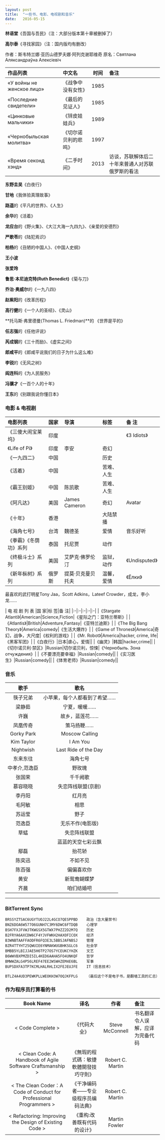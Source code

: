 ```yaml
---
layout: post
title:  "一些书、电影、电视剧和音乐"
date:   2016-05-15
---
```


**林语堂**《吾国与吾民》（注：大部分版本第十章被删掉了）

**高尔泰**《寻找家园》（注：国内版均有删改）

作者：斯韦特兰娜·亚历山德罗夫娜·阿列克谢耶维奇
原名：Святлана Аляксандраўна Алексіевіч

|作品列表|中文名|时间|备注|
|:-|:-|:-:|:-|
| «У войны не женское лицо»|《战争中没有女性》|1985||
| «Последние свидетели»|《最后的见证人》|1985||
| «Цинковые мальчики»|《锌皮娃娃兵》|1989||
| «Чернобыльская молитва»|《切尔诺贝利的悲鸣》|1997||
|  «Время секонд хэнд»|《二手时间》|2013|访谈，苏联解体后二十年来普通人对苏联俄罗斯的看法|

**东野圭吴**《白夜行》

**甘地**《我体验真理故事》<The Story of My Experiments with Truth>

**路遥**的《平凡的世界》、《人生》

**余华**的《活着》

**龙应台**的《野火集》、《大江大海一九四九》、《亲爱的安德烈》

**严歌苓**的《陆犯焉识》

**柏杨**的《丑陋的中国人》、《中国人史纲》

**王小波**

**张爱玲**

**鲁思·本尼迪克特(Ruth Benedict)**《菊与刀》<The Chrysanthemum and the Sword>

**乔治·奥威尔**的《一九八四》

**赵紫阳**的《改革历程》

**高行健**的《一个人的圣经》、《灵山》

**托马斯·弗里德曼(Thomas L. Friedman)**的 《世界是平的》<The World Is Flat: A Brief History of the Twenty-first Century>

**任志强**的《任他评说》

**芮成钢**的《三十而励》、《虚实之间》

**郎咸平**的《郎咸平说我们的日子为什么这么难》

**李锐**的《无风之树》

**阎连科**的《为人民服务》

**冯骥才**《一百个人的十年》

**王东**的《别跟我说你懂日本》

### 电影 & 电视剧

|电影列表|国家|导演|标签|备 注|
|:-|:-|:-|:-|:-|
|《三傻大闹宝莱坞》|印度|||《3 Idiots》|
|《Life of Pi》|印度|李安|奇幻||
|《一九四二》|中国||历史||
|《活着》|中国||苦难、人生||
|《霸王别姬》|中国|陈凯歌|苦难、人生||
|《阿凡达》|美国|James Cameron|奇幻|Avatar|
|《十年》|香港||大陆禁播||
|《海角七号》|台湾|魏德圣|爱情|音乐好听|
|《拳霸》《冬荫功》系列|泰国|托尼贾|动作||
|《终极斗士》系列|美国|艾萨克·佛罗伦汀|监狱，动作|《Undisputed》|
|《新年枞树》系列|俄罗斯|提莫·贝克曼贝托夫|温馨，爱情|《Ёлки》|

<p></p>

最喜欢的武打明星Tony Jaa，Scott Adkins，Lateef Crowder，成龙，李小龙……

| 电 视 剧 列 表 |国 家|标 签|备 注|
|:-|:-|:-|:-|:-|
|《Stargate Atlanti》|American|Science,Fiction|《星际之门：亚特兰蒂斯》|
|《Atlantis》|British|Adventure,Fantasy|《亚特兰迪斯》|
|《The Big Bang Theory》|America|comedy|《生活大爆炸》|
|《Game of Thrones》|America|奇幻，战争，大尺度|《权利的游戏》|
|《Mr. Robot》|America|hacker, crime, life|《黑客军团》|
|《白夜行》|日本|虐心，爱情||
|《幽灵》|韩国|hacker,crime||
|《切尔诺贝利·禁区》|Russian|切尔诺贝利，惊悚|《Чернобыль. Зона отчуждения》|
|《不要漂亮要幸福》|Russian|comedy||
|《实习医生》|Russian|comedy||
|《体育老师》|Russian|comedy||

###  音乐


|歌手|歌名|
|:-:|:-:|
|筷子兄弟|小苹果，每个人都看到了希望……|
|梁静茹|宁夏，暖暖……|
|许巍|故乡，蓝莲花……|
|凤凰传奇|策马扬鞭……|
|Gorky Park | Moscow Calling|
|Kim Taylor | I Am You|
|Nightwish | Last Ride of the Day|
|东来东往 | 海角七号|
|中孝介,范逸臣 | 野玫瑰|
|张国荣 | 千千阙歌|
|慕容晓晓 | 失恋阵线联盟(京剧)|
|李丹阳 | 红月亮|
|毛阿敏 | 相思|
|苏运莹 | 野子|
|范逸臣 | 无乐不作(电影版)|
|草蜢 | 失恋阵线联盟|
||蓝蓝的天空七彩云飘|
|鄢磊 | 抬花轿|
|陈奕迅 | 不如不见|
|陈百强 | 偏偏喜欢你|
|黄安 | 新鸳鸯蝴蝶梦|
|齐晨 | 咱们结婚吧|



----------------
### BitTorrent Sync

```
BRSSYZTSAC6UGYTUOJ22L4GCO7QESPPBD    政治（含大量禁书）
BNZ6DOA6W577O6GUNH7C3MY6DWC6FTDQB    心理学
BSH7FXJFVWJTKWGSX5GTWX7PHZZ2D2M7Q    历史
B2FRYA6AXCDW6CF4YJVFWKH2HAXOFICOX    经济
B3WNBTAAFFAODFR6FQ3E3L5BBSJAFNBSJ    管理
BZR4TTYHT25QWUIE6YNMAKWUGBHKSGLC6    社会学
BMBB5YLBIJJAE5H6TP27OS7YCEUKCYHZK    文艺
B6WWVBXPMZDI5IL4KED6AAHA5FO4UNKQF    哲学
BMWWZALG4P56LREF47EE2WSWHZEM4E6BL    军事
BUPSDXFA3TP7KCMLHALRHLIX2FEJEUJFE    IT（信息技术）

BTLZ4A4UD3PEWKPLLWEOKH3W7OQJKFPLG    （最后这个不是电子书，是翻墙工具的汇总）
```

### 作为程序员打算看的书

|Book Name|译名|作者|备注|
|:-:|:-:|:-:|:-|
| < Code Complete > |《代码大全》|Steve McConnell|书名翻译令人误解，应译为完备代码|
| < Clean Code: A Handbook of Agile Software Craftsmanship > |《無瑕的程式碼：敏捷軟體開發技巧守則》| Robert C. Martin ||
| < The Clean Coder：A Code of Conduct for Professional Programmers > |《干净编码者——专业级程序员编码法典》| Robert C. Martin ||
| < Refactoring: Improving the Design of Existing Code > |《重构:改善既有代码的设计》|Martin Fowler||
